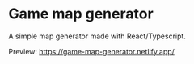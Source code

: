 # Game map generator

A simple map generator made with React/Typescript.

Preview: https://game-map-generator.netlify.app/
